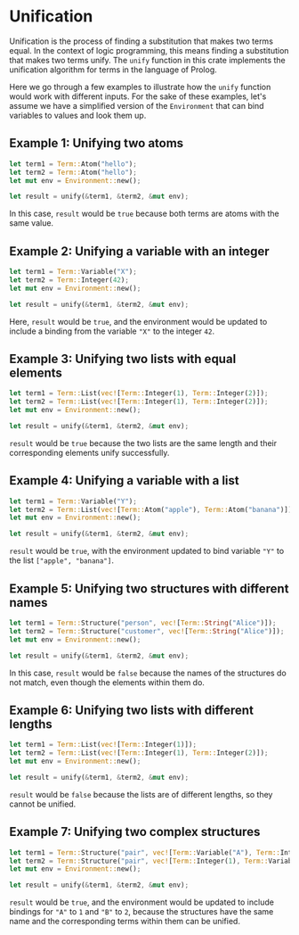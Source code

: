 # Unification

Unification is the process of finding a substitution that makes two terms equal.
In the context of logic programming, this means finding a substitution that
makes two terms unify. The `unify` function in this crate implements the
unification algorithm for terms in the language of Prolog.

Here we go through a few examples to illustrate how the `unify` function would
work with different inputs. For the sake of these examples, let's assume we have
a simplified version of the `Environment` that can bind variables to values and
look them up.

## Example 1: Unifying two atoms

```rust
let term1 = Term::Atom("hello");
let term2 = Term::Atom("hello");
let mut env = Environment::new();

let result = unify(&term1, &term2, &mut env);
```

In this case, `result` would be `true` because both terms are atoms with the
same value.

## Example 2: Unifying a variable with an integer

```rust
let term1 = Term::Variable("X");
let term2 = Term::Integer(42);
let mut env = Environment::new();

let result = unify(&term1, &term2, &mut env);
```

Here, `result` would be `true`, and the environment would be updated to include
a binding from the variable `"X"` to the integer `42`.

## Example 3: Unifying two lists with equal elements

```rust
let term1 = Term::List(vec![Term::Integer(1), Term::Integer(2)]);
let term2 = Term::List(vec![Term::Integer(1), Term::Integer(2)]);
let mut env = Environment::new();

let result = unify(&term1, &term2, &mut env);
```

`result` would be `true` because the two lists are the same length and their
corresponding elements unify successfully.

## Example 4: Unifying a variable with a list

```rust
let term1 = Term::Variable("Y");
let term2 = Term::List(vec![Term::Atom("apple"), Term::Atom("banana")]);
let mut env = Environment::new();

let result = unify(&term1, &term2, &mut env);
```

`result` would be `true`, with the environment updated to bind variable `"Y"` to
the list `["apple", "banana"]`.

## Example 5: Unifying two structures with different names

```rust
let term1 = Term::Structure("person", vec![Term::String("Alice")]);
let term2 = Term::Structure("customer", vec![Term::String("Alice")]);
let mut env = Environment::new();

let result = unify(&term1, &term2, &mut env);
```

In this case, `result` would be `false` because the names of the structures do
not match, even though the elements within them do.

## Example 6: Unifying two lists with different lengths

```rust
let term1 = Term::List(vec![Term::Integer(1)]);
let term2 = Term::List(vec![Term::Integer(1), Term::Integer(2)]);
let mut env = Environment::new();

let result = unify(&term1, &term2, &mut env);
```

`result` would be `false` because the lists are of different lengths, so they
cannot be unified.

## Example 7: Unifying two complex structures

```rust
let term1 = Term::Structure("pair", vec![Term::Variable("A"), Term::Integer(2)]);
let term2 = Term::Structure("pair", vec![Term::Integer(1), Term::Variable("B")]);
let mut env = Environment::new();

let result = unify(&term1, &term2, &mut env);
```

`result` would be `true`, and the environment would be updated to include
bindings for `"A"` to `1` and `"B"` to `2`, because the structures have the same
name and the corresponding terms within them can be unified.
